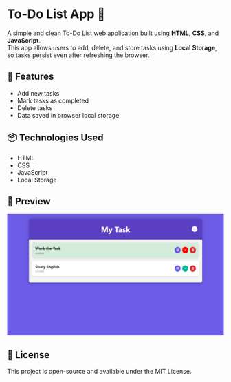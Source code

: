 # To-Do List App 📝

A simple and clean To-Do List web application built using **HTML**, **CSS**, and **JavaScript**.  
This app allows users to add, delete, and store tasks using **Local Storage**, so tasks persist even after refreshing the browser.

## 🔧 Features

- Add new tasks
- Mark tasks as completed
- Delete tasks
- Data saved in browser local storage

## 📦 Technologies Used

- HTML
- CSS
- JavaScript
- Local Storage

## 📸 Preview

![App Preview](preview.png)

## 📄 License

This project is open-source and available under the MIT License.
